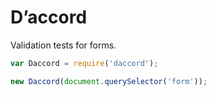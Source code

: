 # D’accord 
Validation tests for forms.

```js
var Daccord = require('daccord');

new Daccord(document.querySelector('form'));
```
